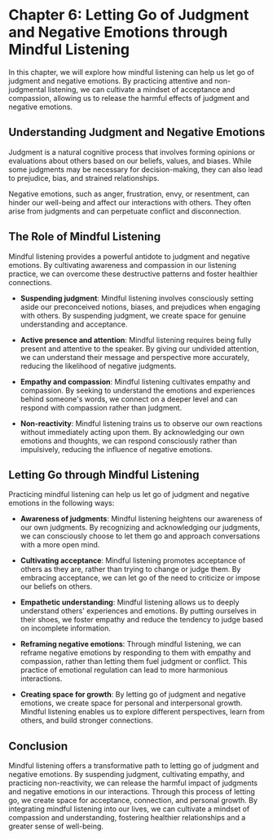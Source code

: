 Chapter 6: Letting Go of Judgment and Negative Emotions through Mindful Listening
=================================================================================

In this chapter, we will explore how mindful listening can help us let go of judgment and negative emotions. By practicing attentive and non-judgmental listening, we can cultivate a mindset of acceptance and compassion, allowing us to release the harmful effects of judgment and negative emotions.

**Understanding Judgment and Negative Emotions**
------------------------------------------------

Judgment is a natural cognitive process that involves forming opinions or evaluations about others based on our beliefs, values, and biases. While some judgments may be necessary for decision-making, they can also lead to prejudice, bias, and strained relationships.

Negative emotions, such as anger, frustration, envy, or resentment, can hinder our well-being and affect our interactions with others. They often arise from judgments and can perpetuate conflict and disconnection.

**The Role of Mindful Listening**
---------------------------------

Mindful listening provides a powerful antidote to judgment and negative emotions. By cultivating awareness and compassion in our listening practice, we can overcome these destructive patterns and foster healthier connections.

* **Suspending judgment**: Mindful listening involves consciously setting aside our preconceived notions, biases, and prejudices when engaging with others. By suspending judgment, we create space for genuine understanding and acceptance.

* **Active presence and attention**: Mindful listening requires being fully present and attentive to the speaker. By giving our undivided attention, we can understand their message and perspective more accurately, reducing the likelihood of negative judgments.

* **Empathy and compassion**: Mindful listening cultivates empathy and compassion. By seeking to understand the emotions and experiences behind someone's words, we connect on a deeper level and can respond with compassion rather than judgment.

* **Non-reactivity**: Mindful listening trains us to observe our own reactions without immediately acting upon them. By acknowledging our own emotions and thoughts, we can respond consciously rather than impulsively, reducing the influence of negative emotions.

**Letting Go through Mindful Listening**
----------------------------------------

Practicing mindful listening can help us let go of judgment and negative emotions in the following ways:

* **Awareness of judgments**: Mindful listening heightens our awareness of our own judgments. By recognizing and acknowledging our judgments, we can consciously choose to let them go and approach conversations with a more open mind.

* **Cultivating acceptance**: Mindful listening promotes acceptance of others as they are, rather than trying to change or judge them. By embracing acceptance, we can let go of the need to criticize or impose our beliefs on others.

* **Empathetic understanding**: Mindful listening allows us to deeply understand others' experiences and emotions. By putting ourselves in their shoes, we foster empathy and reduce the tendency to judge based on incomplete information.

* **Reframing negative emotions**: Through mindful listening, we can reframe negative emotions by responding to them with empathy and compassion, rather than letting them fuel judgment or conflict. This practice of emotional regulation can lead to more harmonious interactions.

* **Creating space for growth**: By letting go of judgment and negative emotions, we create space for personal and interpersonal growth. Mindful listening enables us to explore different perspectives, learn from others, and build stronger connections.

**Conclusion**
--------------

Mindful listening offers a transformative path to letting go of judgment and negative emotions. By suspending judgment, cultivating empathy, and practicing non-reactivity, we can release the harmful impact of judgments and negative emotions in our interactions. Through this process of letting go, we create space for acceptance, connection, and personal growth. By integrating mindful listening into our lives, we can cultivate a mindset of compassion and understanding, fostering healthier relationships and a greater sense of well-being.
